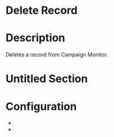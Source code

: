 ﻿# Delete Record

# Description

Deletes a record from Campaign Monitor.

# Untitled Section

# Configuration

* 
*
